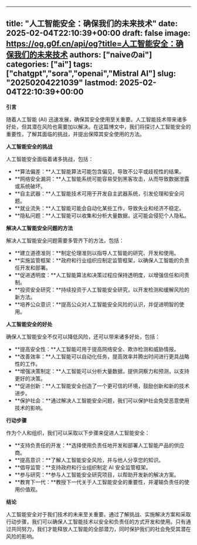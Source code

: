
---
title: "人工智能安全：确保我们的未来技术"
date: 2025-02-04T22:10:39+00:00
draft: false
image: https://og.g0f.cn/api/og?title=人工智能安全：确保我们的未来技术
authors: ["naiveのai"]
categories: ["ai"]
tags: ["chatgpt","sora","openai","Mistral AI"]
slug: "20250204221039"
lastmod: 2025-02-04T22:10:39+00:00
---
**引言**

随着人工智能 (AI) 迅速发展，确保其安全使用至关重要。人工智能技术带来诸多好处，但其潜在风险也需要加以解决。在这篇博文中，我们将探讨人工智能安全的重要性，了解其面临的挑战，并提出保障其安全使用的方法。

**人工智能安全的挑战**

人工智能安全面临着诸多挑战，包括：

* **算法偏差：**人工智能算法可能包含偏见，导致不公平或歧视性的结果。
* **网络安全漏洞：**人工智能系统可能容易受到黑客攻击，从而导致数据泄露或系统破坏。
* **自主武器：**人工智能技术可用于开发自主武器系统，引发伦理和安全问题。
* **就业流失：**人工智能可能会自动化某些工作，导致失业和经济不稳定。
* **隐私问题：**人工智能可以收集和分析大量数据，这可能会侵犯个人隐私。

**解决人工智能安全问题的方法**

解决人工智能安全问题需要多管齐下的方法，包括：

* **建立道德准则：**制定伦理准则以指导人工智能的研究、开发和使用。
* **实施监管框架：**政府和行业组织应制定监管框架，以确保人工智能的负责任开发和部署。
* **促进透明度：**人工智能算法和决策过程应保持透明度，以增强信任和问责制。
* **投资安全研究：**持续投资于人工智能安全研究，以开发检测和缓解风险的新方法。
* **培养公众意识：**提高公众对人工智能安全风险的认识，并促进明智的使用。

**人工智能安全的好处**

确保人工智能安全不仅可以降低风险，还可以带来诸多好处，包括：

* **提高安全性：**人工智能可用于提高网络安全、欺诈检测和威胁情报。
* **改善效率：**人工智能可以自动化任务，提高效率并腾出时间进行更具战略性的工作。
* **增强决策制定：**人工智能可以分析大量数据，提供洞察力和预测，以支持更好的决策。
* **促进创新：**人工智能安全创造了一个更可信的环境，鼓励创新和新的技术进步。
* **保护社会：**通过解决人工智能安全问题，我们可以保护社会免受恶意使用技术的影响。

**行动步骤**

作为个人和组织，我们可以采取以下步骤来促进人工智能安全：

* **支持负责任的开发：**选择使用负责任地开发和部署人工智能产品的供应商。
* **提高意识：**了解人工智能安全风险，并与他人分享您的知识。
* **倡导监管：**支持政府和行业组织制定 AI 安全监管框架。
* **参与研究：**参与人工智能安全研究项目，以帮助开发新的解决方案。
* **教育下一代：**教授下一代关于人工智能安全的重要性，并灌输负责任的使用价值观。

**结论**

人工智能安全对于我们技术的未来至关重要。通过了解挑战、实施解决方案和采取行动步骤，我们可以确保人工智能技术以安全和负责任的方式开发和使用。只有通过共同努力，我们才能释放人工智能的全部潜力，同时保护我们的社会免受其潜在风险的影响。